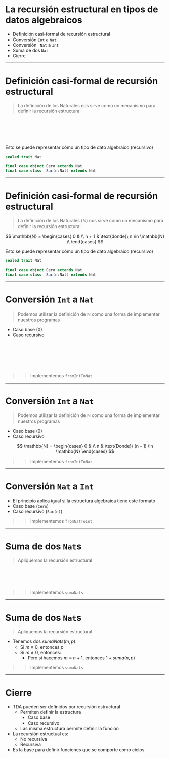 # La recursión estructural en tipos de datos algebraicos

* Definición casi-formal de recursión estructural
* Conversión `Int`  a `Nat`
* Conversión ` Nat` a `Int`
* Suma de dos `Nat`
* Cierre

---

# Definición casi-formal de recursión estructural

> La definición de los Naturales nos sirve como un mecanismo para definir la recursión estructural 

```






```
Esto se puede representar cómo un tipo de dato algebraico (recursivo)

```scala
sealed trait Nat

final case object Cero extends Nat
final case class  Suc(n:Nat) extends Nat
```

---

# Definición casi-formal de recursión estructural

> La definición de los Naturales ($\mathbb{N}$) nos sirve como un mecanismo para definir la recursión estructural 

$$
\mathbb{N} = \begin{cases}
0 & \\
n + 1 & \text{donde}\ n \in \mathbb{N} \\
\end{cases}
$$

Esto se puede representar cómo un tipo de dato algebraico (recursivo)

```scala
sealed trait Nat

final case object Cero extends Nat
final case class  Suc(n:Nat) extends Nat
```

---

# Conversión `Int` a `Nat`

> Podemos utilizar la definición de $\mathbb{N}$ como una forma de implementar nuestros programas

* Caso base ($0$)
* Caso recursivo

```







```

> > Implementemos `fromIntToNat`


---

# Conversión `Int` a `Nat`

> Podemos utilizar la definición de $\mathbb{N}$ como una forma de implementar nuestros programas

* Caso base ($0$)
* Caso recursivo

$$
\mathbb{N} = \begin{cases}
0 & \\
n & \text{Donde}\ (n - 1) \in \mathbb{N}
\end{cases}
$$

> > Implementemos `fromIntToNat`

---

# Conversión `Nat` a `Int`

* El principio aplica igual si la estructura algebraica tiene este formato
* Caso base (`Cero`)
* Caso recursivo (`Suc(n)`)

> > Implementemos `fromNatToInt`

---

# Suma de dos `Nat`s

> Apliquemos la recursión estructural

```





```

> > Implementemos `sumaNats`


---

# Suma de dos `Nat`s

> Apliquemos la recursión estructural

* Tenemos dos $sumaNats(m,p)$:
  * Si $m \equiv 0$, entonces $p$
  * Si $m \neq 0$, entonces:
    * Pero si hacemos $m \equiv n + 1$, entonces $1 + suma(n,p)$ 

> > Implementemos `sumaNats`

---

# Cierre

* TDA pueden ser definidos por recursión estructural
  * Permiten definir la estructura
    * Caso base
    * Caso recursivo
  * Las misma estructura permite definir la función
* La recursión estructual es:
  * No recursiva
  * Recursiva
* Es la base para definir funciones que se comporte como ciclos

